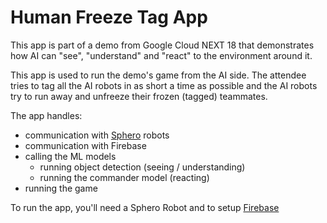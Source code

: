 # Human Freeze Tag App
This app is part of a demo from Google Cloud NEXT 18 that demonstrates how AI can "see", "understand" and "react" to the environment around it. 

This app is used to run the demo's game from the AI side. The attendee tries to tag all the AI robots in as short a time as possible and the AI robots try to run away and unfreeze their frozen (tagged) teammates. 

The app handles:
- communication with [Sphero](https://www.sphero.com/) robots
- communication with Firebase
- calling the ML models
  - running object detection (seeing / understanding)
  - running the commander model (reacting)
- running the game

To run the app, you'll need a Sphero Robot and to setup [Firebase](https://firebase.google.com/docs/android/setup)

